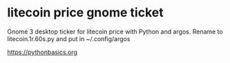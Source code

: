 # litecoin price gnome ticket 

Gnome 3 desktop ticker for litecoin price with Python and argos. Rename to litecoin.1r.60s.py and put in ~/.config/argos

https://pythonbasics.org
